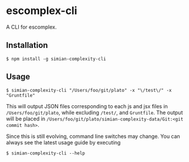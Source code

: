# escomplex-cli
A CLI for escomplex.

## Installation
```
$ npm install -g simian-complexity-cli
```

## Usage
```
$ simian-complexity-cli "/Users/foo/git/plato" -x "\/test\/" -x "Gruntfile"
```

This will output JSON files corresponding to each js and jsx files in `/Users/foo/git/plato`, while excluding `/test/`, and `Gruntfile`. The output will be placed in `/Users/foo/git/plato/simian-complexity-data/Git:<git commit hash>`.

Since this is still evolving, command line switches may change. You can always see the latest usage guide by executing
```
$ simian-complexity-cli --help
```
